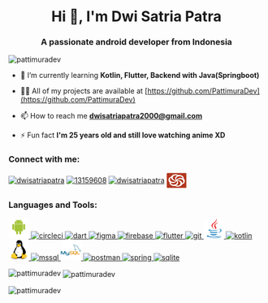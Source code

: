 <h1 align="center">Hi 👋, I'm Dwi Satria Patra</h1>
<h3 align="center">A passionate android developer from Indonesia</h3>

<p align="left"> <img src="https://komarev.com/ghpvc/?username=pattimuradev&label=Profile%20views&color=0e75b6&style=flat" alt="pattimuradev" /> </p>

- 🌱 I’m currently learning **Kotlin, Flutter, Backend with Java(Springboot)**

- 👨‍💻 All of my projects are available at [https://github.com/PattimuraDev](https://github.com/PattimuraDev)

- 📫 How to reach me **dwisatriapatra2000@gmail.com**

- ⚡ Fun fact **I'm 25 years old and still love watching anime XD**

<h3 align="left">Connect with me:</h3>
<p align="left">
<a href="https://linkedin.com/in/dwisatriapatra" target="blank"><img align="center" src="https://raw.githubusercontent.com/rahuldkjain/github-profile-readme-generator/master/src/images/icons/Social/linked-in-alt.svg" alt="dwisatriapatra" height="30" width="40" /></a>
<a href="https://stackoverflow.com/users/13159608" target="blank"><img align="center" src="https://raw.githubusercontent.com/rahuldkjain/github-profile-readme-generator/master/src/images/icons/Social/stack-overflow.svg" alt="13159608" height="30" width="40" /></a>
<a href="https://instagram.com/dwisatriapatra" target="blank"><img align="center" src="https://raw.githubusercontent.com/rahuldkjain/github-profile-readme-generator/master/src/images/icons/Social/instagram.svg" alt="dwisatriapatra" height="30" width="40" /></a>
<a href="https://www.codewars.com/users/PattimuraDev" target="blank"><img align="center" src="https://github.com/codewars/branding/blob/master/logo.svg" alt="dwisatriapatra" height="30" width="40" /></a>
</p>

<h3 align="left">Languages and Tools:</h3>
<p align="left"> <a href="https://developer.android.com" target="_blank" rel="noreferrer"> <img src="https://raw.githubusercontent.com/devicons/devicon/master/icons/android/android-original-wordmark.svg" alt="android" width="40" height="40"/> </a> <a href="https://circleci.com" target="_blank" rel="noreferrer"> <img src="https://www.vectorlogo.zone/logos/circleci/circleci-icon.svg" alt="circleci" width="40" height="40"/> </a> <a href="https://dart.dev" target="_blank" rel="noreferrer"> <img src="https://www.vectorlogo.zone/logos/dartlang/dartlang-icon.svg" alt="dart" width="40" height="40"/> </a> <a href="https://www.figma.com/" target="_blank" rel="noreferrer"> <img src="https://www.vectorlogo.zone/logos/figma/figma-icon.svg" alt="figma" width="40" height="40"/> </a> <a href="https://firebase.google.com/" target="_blank" rel="noreferrer"> <img src="https://www.vectorlogo.zone/logos/firebase/firebase-icon.svg" alt="firebase" width="40" height="40"/> </a> <a href="https://flutter.dev" target="_blank" rel="noreferrer"> <img src="https://www.vectorlogo.zone/logos/flutterio/flutterio-icon.svg" alt="flutter" width="40" height="40"/> </a> <a href="https://git-scm.com/" target="_blank" rel="noreferrer"> <img src="https://www.vectorlogo.zone/logos/git-scm/git-scm-icon.svg" alt="git" width="40" height="40"/> </a> <a href="https://www.java.com" target="_blank" rel="noreferrer"> <img src="https://raw.githubusercontent.com/devicons/devicon/master/icons/java/java-original.svg" alt="java" width="40" height="40"/> </a> <a href="https://kotlinlang.org" target="_blank" rel="noreferrer"> <img src="https://www.vectorlogo.zone/logos/kotlinlang/kotlinlang-icon.svg" alt="kotlin" width="40" height="40"/> </a> <a href="https://www.linux.org/" target="_blank" rel="noreferrer"> <img src="https://raw.githubusercontent.com/devicons/devicon/master/icons/linux/linux-original.svg" alt="linux" width="40" height="40"/> </a> <a href="https://www.microsoft.com/en-us/sql-server" target="_blank" rel="noreferrer"> <img src="https://www.svgrepo.com/show/303229/microsoft-sql-server-logo.svg" alt="mssql" width="40" height="40"/> </a> <a href="https://www.mysql.com/" target="_blank" rel="noreferrer"> <img src="https://raw.githubusercontent.com/devicons/devicon/master/icons/mysql/mysql-original-wordmark.svg" alt="mysql" width="40" height="40"/> </a> <a href="https://postman.com" target="_blank" rel="noreferrer"> <img src="https://www.vectorlogo.zone/logos/getpostman/getpostman-icon.svg" alt="postman" width="40" height="40"/> </a> <a href="https://spring.io/" target="_blank" rel="noreferrer"> <img src="https://www.vectorlogo.zone/logos/springio/springio-icon.svg" alt="spring" width="40" height="40"/> </a> <a href="https://www.sqlite.org/" target="_blank" rel="noreferrer"> <img src="https://www.vectorlogo.zone/logos/sqlite/sqlite-icon.svg" alt="sqlite" width="40" height="40"/> </a> </p>

<p><img align="left" src="https://github-readme-stats.vercel.app/api/top-langs?username=pattimuradev&show_icons=true&locale=en&layout=compact" alt="pattimuradev" /></p>

<p>&nbsp;<img align="center" src="https://github-readme-stats.vercel.app/api?username=pattimuradev&show_icons=true&locale=en" alt="pattimuradev" /></p>

<p><img align="center" src="https://github-readme-streak-stats.herokuapp.com/?user=pattimuradev&" alt="pattimuradev" /></p>
